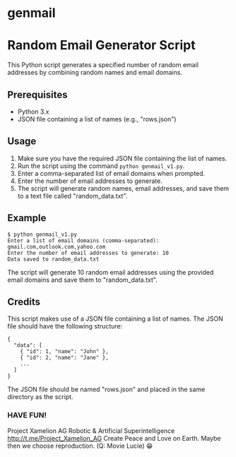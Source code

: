 # genmail
# Random Email Generator Script

This Python script generates a specified number of random email addresses by combining random names and email domains.

## Prerequisites

- Python 3.x
- JSON file containing a list of names (e.g., "rows.json")

## Usage

1. Make sure you have the required JSON file containing the list of names.
2. Run the script using the command `python genmail_v1.py`.
3. Enter a comma-separated list of email domains when prompted.
4. Enter the number of email addresses to generate.
5. The script will generate random names, email addresses, and save them to a text file called "random_data.txt".

## Example

```
$ python genmail_v1.py
Enter a list of email domains (comma-separated): gmail.com,outlook.com,yahoo.com
Enter the number of email addresses to generate: 10
Data saved to random_data.txt
```

The script will generate 10 random email addresses using the provided email domains and save them to "random_data.txt".

## Credits

This script makes use of a JSON file containing a list of names. The JSON file should have the following structure:

```
{
  "data": [
    { "id": 1, "name": "John" },
    { "id": 2, "name": "Jane" },
    ...
  ]
}
```

The JSON file should be named "rows.json" and placed in the 
same directory as the script.

### HAVE FUN!
Project Xamelion AG
Robotic & Artificial Superintelligence
http://t.me/Project_Xamelion_AG
Create Peace and Love on Earth. 
Maybe then we choose reproduction.
(Q: Movie Lucie) 😁
